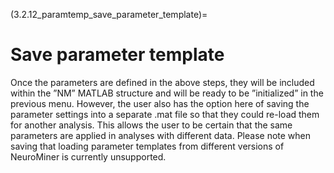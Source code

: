 (3.2.12_paramtemp_save_parameter_template)=
# Save parameter template

Once the parameters are defined in the above steps, they will be included within the ”NM” MATLAB structure and will be ready to be ”initialized” in the previous menu. However, the user also has the option here of saving the parameter settings into a separate .mat file so that they could re-load them for another analysis. This allows the user to be certain that the same parameters are applied in analyses with different data.
Please note when saving that loading parameter templates from different versions of NeuroMiner is currently unsupported.

<!-- Once the parameters are defined in the above steps, they will be
included within the \"NM\" MATLAB structure and will be ready to be
\"initialised\" in the previous menu. However, the user also has the
option here of saving the parameter settings into a separate .mat file
so that they could re-load them for another analysis. This allows the
user to be certain that the same parameters are applied in analyses with
different data.

Please note when saving that loading parameter templates from different
versions of NeuroMiner is currently unsupported. -->
